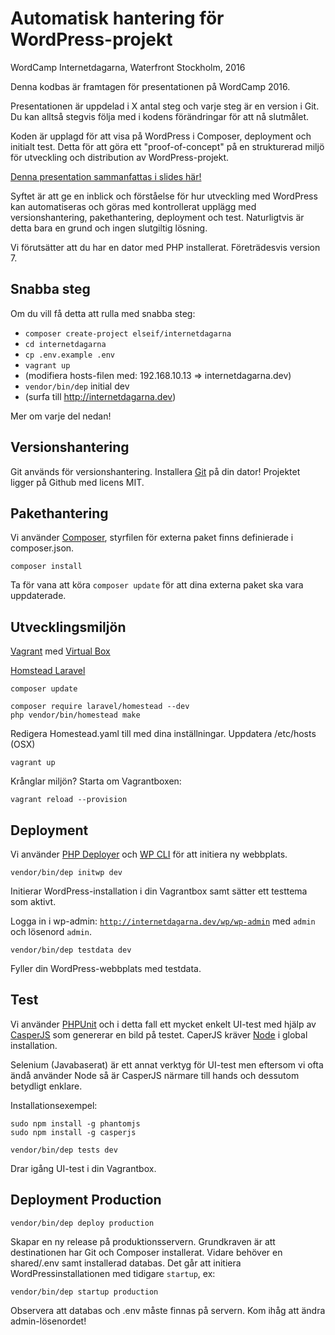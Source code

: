 # Automatisk hantering för WordPress-projekt
WordCamp Internetdagarna, Waterfront Stockholm, 2016

Denna kodbas är framtagen för presentationen på WordCamp 2016.

Presentationen är uppdelad i X antal steg och varje steg är en version i Git.
Du kan alltså stegvis följa med i kodens förändringar för att nå slutmålet.

Koden är upplagd för att visa på WordPress i Composer, deployment och initialt test.
Detta för att göra ett "proof-of-concept" på en strukturerad miljö för utveckling och distribution av WordPress-projekt.

[Denna presentation sammanfattas i slides här!](https://www.elseif.se/internetdagarna)

Syftet är att ge en inblick och förståelse för hur utveckling med WordPress kan automatiseras och göras med kontrollerat upplägg med versionshantering, pakethantering, deployment och test.
Naturligtvis är detta bara en grund och ingen slutgiltig lösning.

Vi förutsätter att du har en dator med PHP installerat. Företrädesvis version 7.

## Snabba steg
Om du vill få detta att rulla med snabba steg:

* `composer create-project elseif/internetdagarna`
* `cd internetdagarna`
* `cp .env.example .env`
* `vagrant up`
* (modifiera hosts-filen med: 192.168.10.13 => internetdagarna.dev)
* `vendor/bin/dep` initial dev
* (surfa till http://internetdagarna.dev)

Mer om varje del nedan!

## Versionshantering
Git används för versionshantering. Installera [Git](https://git-scm.com/downloads) på din dator!
Projektet ligger på Github med licens MIT. 

## Pakethantering
Vi använder [Composer](https://getcomposer.org/), styrfilen för externa paket finns definierade i composer.json.
```
composer install
```
Ta för vana att köra `composer update` för att dina externa paket ska vara uppdaterade.

## Utvecklingsmiljön
[Vagrant](https://www.vagrantup.com/) med [Virtual Box](https://www.virtualbox.org/)

[Homstead Laravel](https://laravel.com/docs/5.3/homestead)

```
composer update
```

```
composer require laravel/homestead --dev
php vendor/bin/homestead make
```
Redigera Homestead.yaml till med dina inställningar.
Uppdatera /etc/hosts (OSX)
```
vagrant up
```
Krånglar miljön? Starta om Vagrantboxen:
```
vagrant reload --provision
```

## Deployment
Vi använder [PHP Deployer](https://deployer.org/) och [WP CLI](https://wp-cli.org/) för att initiera ny webbplats.
```
vendor/bin/dep initwp dev
```
Initierar WordPress-installation i din Vagrantbox samt sätter ett testtema som aktivt.

Logga in i wp-admin: [`http://internetdagarna.dev/wp/wp-admin`](http://internetdagarna.dev/wp/wp-admin) med `admin` och lösenord `admin`.

```
vendor/bin/dep testdata dev
```
Fyller din WordPress-webbplats med testdata.

## Test
Vi använder [PHPUnit](https://phpunit.de/) och i detta fall ett mycket enkelt UI-test med hjälp av [CasperJS](http://casperjs.org/) som genererar en bild på testet.
CaperJS kräver [Node](https://nodejs.org/en/) i global installation.

Selenium (Javabaserat) är ett annat verktyg för UI-test men eftersom vi ofta ändå använder Node så är CasperJS närmare till hands och dessutom betydligt enklare.


Installationsexempel:
```
sudo npm install -g phantomjs
sudo npm install -g casperjs
```

```
vendor/bin/dep tests dev
```
Drar igång UI-test i din Vagrantbox.

## Deployment Production
```
vendor/bin/dep deploy production
```
Skapar en ny release på produktionsservern. Grundkraven är att destinationen har Git och Composer installerat.
Vidare behöver en shared/.env samt installerad databas. Det går att initiera WordPressinstallationen med tidigare `startup`, ex:
```
vendor/bin/dep startup production
```
Observera att databas och .env måste finnas på servern. Kom ihåg att ändra admin-lösenordet!
